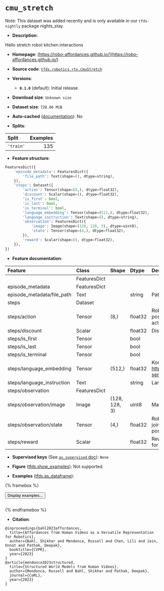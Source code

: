 <div itemscope itemtype="http://schema.org/Dataset">
  <div itemscope itemprop="includedInDataCatalog" itemtype="http://schema.org/DataCatalog">
    <meta itemprop="name" content="TensorFlow Datasets" />
  </div>
  <meta itemprop="name" content="cmu_stretch" />
  <meta itemprop="description" content="Hello stretch robot kitchen interactions&#10;&#10;To use this dataset:&#10;&#10;```python&#10;import tensorflow_datasets as tfds&#10;&#10;ds = tfds.load(&#x27;cmu_stretch&#x27;, split=&#x27;train&#x27;)&#10;for ex in ds.take(4):&#10;  print(ex)&#10;```&#10;&#10;See [the guide](https://www.tensorflow.org/datasets/overview) for more&#10;informations on [tensorflow_datasets](https://www.tensorflow.org/datasets).&#10;&#10;" />
  <meta itemprop="url" content="https://www.tensorflow.org/datasets/catalog/cmu_stretch" />
  <meta itemprop="sameAs" content="https://robo-affordances.github.io/" />
  <meta itemprop="citation" content="@inproceedings{bahl2023affordances,&#10;  title={Affordances from Human Videos as a Versatile Representation for Robotics},&#10;  author={Bahl, Shikhar and Mendonca, Russell and Chen, Lili and Jain, Unnat and Pathak, Deepak},&#10;  booktitle={CVPR},&#10;  year={2023}&#10;}&#10;@article{mendonca2023structured,&#10;  title={Structured World Models from Human Videos},&#10;  author={Mendonca, Russell and Bahl, Shikhar and Pathak, Deepak},&#10;  journal={CoRL},&#10;  year={2023}&#10;}" />
</div>

# `cmu_stretch`


Note: This dataset was added recently and is only available in our
`tfds-nightly` package
<span class="material-icons" title="Available only in the tfds-nightly package">nights_stay</span>.

*   **Description**:

Hello stretch robot kitchen interactions

*   **Homepage**:
    [https://robo-affordances.github.io/](https://robo-affordances.github.io/)

*   **Source code**:
    [`tfds.robotics.rtx.CmuStretch`](https://github.com/tensorflow/datasets/tree/master/tensorflow_datasets/robotics/rtx/rtx.py)

*   **Versions**:

    *   **`0.1.0`** (default): Initial release.

*   **Download size**: `Unknown size`

*   **Dataset size**: `728.06 MiB`

*   **Auto-cached**
    ([documentation](https://www.tensorflow.org/datasets/performances#auto-caching)):
    No

*   **Splits**:

Split     | Examples
:-------- | -------:
`'train'` | 135

*   **Feature structure**:

```python
FeaturesDict({
    'episode_metadata': FeaturesDict({
        'file_path': Text(shape=(), dtype=string),
    }),
    'steps': Dataset({
        'action': Tensor(shape=(8,), dtype=float32),
        'discount': Scalar(shape=(), dtype=float32),
        'is_first': bool,
        'is_last': bool,
        'is_terminal': bool,
        'language_embedding': Tensor(shape=(512,), dtype=float32),
        'language_instruction': Text(shape=(), dtype=string),
        'observation': FeaturesDict({
            'image': Image(shape=(128, 128, 3), dtype=uint8),
            'state': Tensor(shape=(4,), dtype=float32),
        }),
        'reward': Scalar(shape=(), dtype=float32),
    }),
})
```

*   **Feature documentation**:

Feature                    | Class        | Shape         | Dtype   | Description
:------------------------- | :----------- | :------------ | :------ | :----------
                           | FeaturesDict |               |         |
episode_metadata           | FeaturesDict |               |         |
episode_metadata/file_path | Text         |               | string  | Path to the original data file.
steps                      | Dataset      |               |         |
steps/action               | Tensor       | (8,)          | float32 | Robot action, consists of [3x ee pos, 3x ee rot 1x gripper binary action, 1x terminate episode].
steps/discount             | Scalar       |               | float32 | Discount if provided, default to 1.
steps/is_first             | Tensor       |               | bool    |
steps/is_last              | Tensor       |               | bool    |
steps/is_terminal          | Tensor       |               | bool    |
steps/language_embedding   | Tensor       | (512,)        | float32 | Kona language embedding. See https://tfhub.dev/google/universal-sentence-encoder-large/5
steps/language_instruction | Text         |               | string  | Language Instruction.
steps/observation          | FeaturesDict |               |         |
steps/observation/image    | Image        | (128, 128, 3) | uint8   | Main camera RGB observation.
steps/observation/state    | Tensor       | (4,)          | float32 | Robot state, consists of [3x robot joint angles/ee pos, 1x gripper position].
steps/reward               | Scalar       |               | float32 | Reward if provided, 1 on final step for demos.

*   **Supervised keys** (See
    [`as_supervised` doc](https://www.tensorflow.org/datasets/api_docs/python/tfds/load#args)):
    `None`

*   **Figure**
    ([tfds.show_examples](https://www.tensorflow.org/datasets/api_docs/python/tfds/visualization/show_examples)):
    Not supported.

*   **Examples**
    ([tfds.as_dataframe](https://www.tensorflow.org/datasets/api_docs/python/tfds/as_dataframe)):

<!-- mdformat off(HTML should not be auto-formatted) -->

{% framebox %}

<button id="displaydataframe">Display examples...</button>
<div id="dataframecontent" style="overflow-x:auto"></div>
<script>
const url = "https://storage.googleapis.com/tfds-data/visualization/dataframe/cmu_stretch-0.1.0.html";
const dataButton = document.getElementById('displaydataframe');
dataButton.addEventListener('click', async () => {
  // Disable the button after clicking (dataframe loaded only once).
  dataButton.disabled = true;

  const contentPane = document.getElementById('dataframecontent');
  try {
    const response = await fetch(url);
    // Error response codes don't throw an error, so force an error to show
    // the error message.
    if (!response.ok) throw Error(response.statusText);

    const data = await response.text();
    contentPane.innerHTML = data;
  } catch (e) {
    contentPane.innerHTML =
        'Error loading examples. If the error persist, please open '
        + 'a new issue.';
  }
});
</script>

{% endframebox %}

<!-- mdformat on -->

*   **Citation**:

```
@inproceedings{bahl2023affordances,
  title={Affordances from Human Videos as a Versatile Representation for Robotics},
  author={Bahl, Shikhar and Mendonca, Russell and Chen, Lili and Jain, Unnat and Pathak, Deepak},
  booktitle={CVPR},
  year={2023}
}
@article{mendonca2023structured,
  title={Structured World Models from Human Videos},
  author={Mendonca, Russell and Bahl, Shikhar and Pathak, Deepak},
  journal={CoRL},
  year={2023}
}
```

